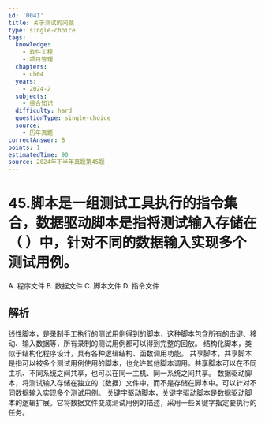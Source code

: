 ```yaml
---
id: '0041'
title: 关于测试的问题
type: single-choice
tags:
  knowledge:
    - 软件工程
    - 项目管理
  chapters:
    - ch04
  years:
    - 2024-2
  subjects:
    - 综合知识
  difficulty: hard
  questionType: single-choice
  source:
    - 历年真题
correctAnswer: B
points: 1
estimatedTime: 90
source: 2024年下半年真题第45题
---
```

# 45.脚本是一组测试工具执行的指令集合，数据驱动脚本是指将测试输入存储在（ ）中，针对不同的数据输入实现多个测试用例。

A. 程序文件
B. 数据文件
C. 脚本文件
D. 指令文件

## 解析

线性脚本，是录制手工执行的测试用例得到的脚本，这种脚本包含所有的击键、移动、输入数据等，所有录制的测试用例都可以得到完整的回放。
结构化脚本，类似于结构化程序设计，具有各种逻辑结构、函数调用功能。
共享脚本，共享脚本是指可以被多个测试用例使用的脚本，也允许其他脚本调用。共享脚本可以在不同主机、不同系统之间共享，也可以在同一主机、同一系统之间共享。
数据驱动脚本，将测试输入存储在独立的（数据）文件中，而不是存储在脚本中。可以针对不同数据输入实现多个测试用例。
关键字驱动脚本，关键字驱动脚本是数据驱动脚本的逻辑扩展。它将数据文件变成测试用例的描述，采用一些关键字指定要执行的任务。

